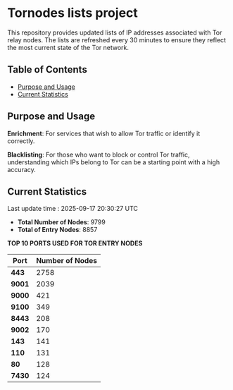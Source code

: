 # Tornodes lists project

This repository provides updated lists of IP addresses associated with Tor relay nodes. The lists are refreshed every 30 minutes to ensure they reflect the most current state of the Tor network.

## Table of Contents

- [Purpose and Usage](#purpose-and-usage)
- [Current Statistics](#current-statistics)


## Purpose and Usage

**Enrichment**: For services that wish to allow Tor traffic or identify it correctly.

**Blacklisting**: For those who want to block or control Tor traffic, understanding which IPs belong to Tor can be a starting point with a high accuracy.

## Current Statistics

Last update time : 2025-09-17 20:30:27 UTC

- **Total Number of Nodes**: 9799
- **Total of Entry Nodes**: 8857

**TOP 10 PORTS USED FOR TOR ENTRY NODES**

| **Port** | **Number of Nodes** |
|------|-----------------|
| **443**   | 2758  |
| **9001**   | 2039  |
| **9000**   | 421  |
| **9100**   | 349  |
| **8443**   | 208  |
| **9002**   | 170  |
| **143**   | 141  |
| **110**   | 131  |
| **80**   | 128  |
| **7430**   | 124  |

